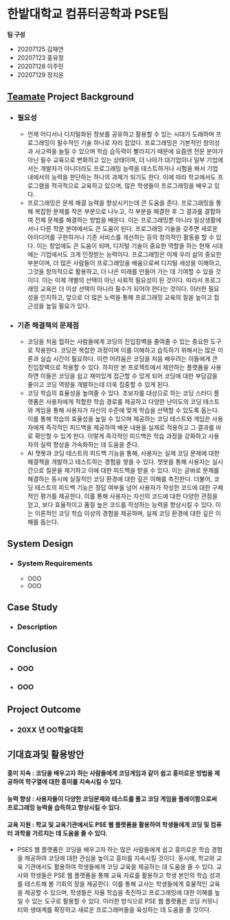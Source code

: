 # 한밭대학교 컴퓨터공학과 PSE팀

**팀 구성**
- 20207125 김재연 
- 20207123 홍유정
- 20207128 이주민
- 20207129 정지윤

## <u>Teamate</u> Project Background
- ### 필요성
  - 언제 어디서나 디지털화된 정보를 공유하고 활용할 수 있는 시대가 도래하며 프로그래밍이 필수적인 기술 하나로 자리 잡았다. 프로그래밍은 기본적인 창의성과 사고력을 늘릴 수 있으며 학습 습득력이 빨라지기 때문에 요즘엔 전문 분야가 아닌 필수 교육으로 변화하고 있는 상태이며, 더 나아가 대기업이나 일부 기업에서는 개발자가 아니더라도 프로그래밍 능력을 테스트하거나 시험을 봐서 기업 내에서의 능력을 판단하는 하나의 과제가 되기도 한다. 이에 따라 학교에서도 프로그램을 적극적으로 교육하고 있으며, 많은 학생들이 프로그래밍을 배우고 있다.
  - 프로그래밍은 문제 해결 능력을 향상시키는데 큰 도움을 준다. 프로그래밍을 통해 복잡한 문제를 작은 부분으로 나누고, 각 부분을 해결한 후 그 결과를 결합하여 전체 문제를 해결하는 방법을 배운다. 이는 프로그래밍뿐 아니라 일상생활에서나 다른 학문 분야에서도 큰 도움이 된다. 프로그래밍 기술을 갖추면 새로운 아이디어를 구현하거나 기존 서비스를 개선하는 등의 창의적인 활동을 할 수 있다. 이는 창업에도 큰 도움이 되며, 디지털 기술이 중요한 역할을 하는 현재 시대에는 기업에서도 크게 인정받는 능력이다. 프로그래밍은 이제 우리 삶의 중요한 부분이며, 더 많은 사람들이 프로그래밍을 배움으로써 디지털 세상을 이해하고, 그것을 창의적으로 활용하고, 더 나은 미래를 만들어 가는 데 기여할 수 있을 것이다. 이는 이제 개별의 선택이 아닌 사회적 필요성이 된 것이다. 따라서 프로그래밍 교육은 더 이상 선택이 아니라 필수가 되어야 한다는 것이다. 이러한 필요성을 인지하고, 앞으로 더 많은 노력을 통해 프로그래밍 교육의 질을 높이고 접근성을 높일 필요가 있다.

- ### 기존 해결책의 문제점
  - 코딩을 처음 접하는 사람들에게 코딩의 진입장벽을 줄여줄 수 있는 중요한 도구로 작용한다. 코딩은 복잡한 과정이며 이를 이해하고 습득하기 위해서는 많은 이론과 실습 시간이 필요하다. 이런 어려움은 코딩을 처음 배우려는 이들에게 큰 진입장벽으로 작용할 수 있다. 하지만 본 프로젝트에서 제안하는 플랫폼을 사용하면 이들은 코딩을 쉽고 재미있게 접근할 수 있게 되어 코딩에 대한 부담감을 줄이고 코딩 역량을 개발하는데 더욱 집중할 수 있게 된다.
  - 코딩 학습의 효율성을 높여줄 수 있다. 초보자를 대상으로 하는 코딩 스터디 플랫폼은 사용자에게 적합한 학습 경로를 제공하고 다양한 난이도의 코딩 테스트와 게임을 통해 사용자가 자신의 수준에 맞게 학습을 선택할 수 있도록 돕는다. 이를 통해 학습의 효율성을 높일 수 있으며 제공하는 코딩 테스트와 게임은 사용자에게 즉각적인 피드백을 제공하여 배운 내용을 실제로 적용하고 그 결과를 바로 확인할 수 있게 한다. 이렇게 즉각적인 피드백은 학습 과정을 강화하고 사용자의 실력 향상을 가속화하는 데 도움을 준다.
  - AI 챗봇과 코딩 테스트의 피드백 기능을 통해, 사용자는 실제 코딩 문제에 대한 해결책을 개발하고 테스트하는 경험을 쌓을 수 있다. 챗봇을 통해 사용자는 실시간으로 질문을 제기하고 이에 대한 피드백을 받을 수 있다. 이는 곧바로 문제를 해결하는 동시에 실질적인 코딩 환경에 대한 깊은 이해를 촉진한다. 더불어, 코딩 테스트의 피드백 기능은 정답 여부를 넘어 사용자가 작성한 코드에 대한 구체적인 평가를 제공한다. 이를 통해 사용자는 자신의 코드에 대한 다양한 관점을 얻고, 보다 효율적이고 품질 높은 코드를 작성하는 능력을 향상시킬 수 있다. 이는 이론적인 코딩 학습 이상의 경험을 제공하며, 실제 코딩 환경에 대한 깊은 이해를 돕는다.
  
## System Design
  - ### System Requirements
    - OOO
    - OOO
    
## Case Study
  - ### Description
  
  
## Conclusion
  - ### OOO
  - ### OOO
  
## Project Outcome
- ### 20XX 년 OO학술대회 

## 기대효과및 활용방안 ##
#### 흥미 지속 : 코딩을 배우고자 하는 사람들에게 코딩게임과 같이 쉽고 흥미로운 방법을 제공하여 학구열에 대한 흥미를 지속시킬 수 있다.
#### 능력 향상 : 사용자들이 다양한 코딩문제와 테스트를 풀고 코딩 게임을 플레이함으로써 프로그래밍 능력을 습득하고 향상시킬 수 있다.
#### 교육 지원 : 학교 및 교육기관에서도 PSE 웹 플랫폼을 활용하여 학생들에게 코딩 및 컴퓨터 과학을 가르치는 데 도움을 줄 수 있다.

- PSES 웹 플랫폼은 코딩을 배우고자 하는 많은 사람들에게 쉽고 흥미로운 학습 경험을 제공하여 코딩에 대한 관심을 높이고 흥미를 지속시킬 것이다. 동시에, 학교와 교육 기관에서도 활용하여 학생들에게 코딩 교육을 제공하는 데 도움을 줄 수 있다. 교사와 학생들은 PSE 웹 플랫폼을 통해 교육 자료를 활용하고 학생 본인의 학습 성과를 테스트해 볼 기회의 장을 제공한다. 이를 통해 교사는 학생들에게 효율적인 교육을 제공할 수 있으며, 학생들은 자율 학습을 촉진하고 프로그래밍에 대한 이해를 높일 수 있는 도구로 활용할 수 있다. 이러한 방식으로 PSE 웹 플랫폼은 코딩 커뮤니티와 생태계를 확장하고 새로운 프로그래머들을 육성하는 데 도움을 줄 것이다.
